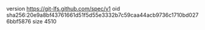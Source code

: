 version https://git-lfs.github.com/spec/v1
oid sha256:20e9a8bf43761661d51f5d55e3332b7c59caa44acb9736c1710bd0276bbf5876
size 4510
